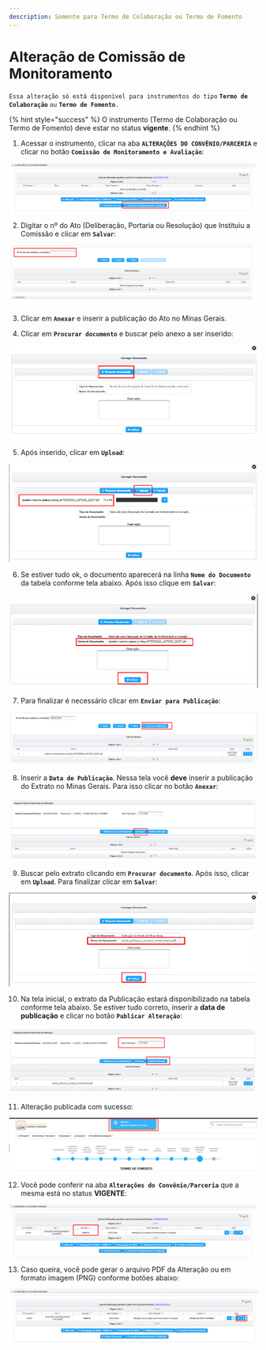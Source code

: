 ```yaml
---
description: Somente para Termo de Colaboração ou Termo de Fomento
---
```


# Alteração de Comissão de Monitoramento

`Essa alteração só está disponível para instrumentos do tipo` **`Termo de Colaboração`** `ou` **`Termo de Fomento`**`.`

{% hint style="success" %}
O instrumento \(Termo de Colaboração ou Termo de Fomento\) deve estar no status **vigente**.
{% endhint %}

1. Acessar o instrumento, clicar na aba **`ALTERAÇÕES DO CONVÊNIO/PARCERIA`** e clicar no botão **`Comissão de Monitoramento e Avaliação`**:

![](../../.gitbook/assets/image%20%28308%29.png)

2. Digitar o nº do Ato \(Deliberação, Portaria ou Resolução\) que Instituiu a Comissão e clicar em **`Salvar`**:

![](../../.gitbook/assets/image%20%28340%29.png)

3. Clicar em  **`Anexar`**  e inserir a publicação do Ato no Minas Gerais.

4. Clicar em **`Procurar documento`** e buscar pelo anexo a ser inserido: 

![](../../.gitbook/assets/image%20%28336%29.png)

5. Após inserido, clicar em **`Upload`**:

![](../../.gitbook/assets/image%20%28323%29.png)

6. Se estiver tudo ok, o documento aparecerá na linha **`Nome do Documento`** da tabela conforme tela abaixo. Após isso clique em **`Salvar`**:

![](../../.gitbook/assets/image%20%28324%29.png)

7. Para finalizar é necessário clicar em **`Enviar para Publicação`**:

![](../../.gitbook/assets/image%20%28332%29.png)

8. Inserir a **`Data de Publicação`**. Nessa tela você **deve** inserir a publicação do Extrato no Minas Gerais. Para isso clicar no botão **`Anexar`**:

![](../../.gitbook/assets/image%20%28321%29.png)

9. Buscar pelo extrato clicando em **`Procurar documento`**. Após isso, clicar em **`Upload`**. Para finalizar clicar em **`Salvar`**:

![](../../.gitbook/assets/image%20%28309%29.png)

10. Na tela inicial, o extrato da Publicação estará disponibilizado na tabela conforme tela abaixo. Se estiver tudo correto, inserir a **data de publicação** e clicar no botão **`Publicar Alteração`**:

![](../../.gitbook/assets/image%20%28315%29.png)

11. Alteração publicada com sucesso:

![](../../.gitbook/assets/image%20%28304%29.png)

12. Você pode conferir na aba **`Alterações do Convênio/Parceria`** que a mesma está no status **VIGENTE**:

![](../../.gitbook/assets/image%20%28328%29.png)

13. Caso queira, você pode gerar o arquivo PDF da Alteração ou em formato imagem \(PNG\) conforme botões abaixo:

![](../../.gitbook/assets/image%20%28335%29.png)

